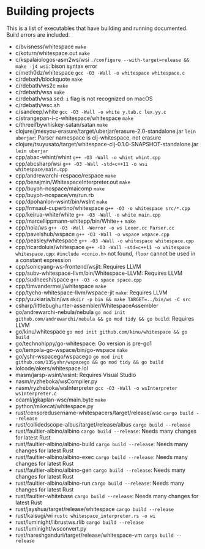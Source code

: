 # Building projects

<!-- Generated by tools/generate.sh; DO NOT EDIT. -->

This is a list of executables that have building and running documented.
Build errors are included.

- c/bvisness/whitespace `make`
- c/koturn/whitespace.out `make`
- c/kspalaiologos-asm2ws/wsi `./configure --with-target=release && make -j4 wsi`: bison syntax error
- c/meth0dz/whitespace `gcc -O3 -Wall -o whitespace whitespace.c`
- c/rdebath/blockquote `make`
- c/rdebath/ws2c `make`
- c/rdebath/wsa `make`
- c/rdebath/wsa.sed: `i` flag is not recognized on macOS
- c/rdebath/wsc.sh
- c/sandeep/white `gcc -O3 -Wall -o white y.tab.c lex.yy.c`
- c/strangepan-i-c-whitespace/whitespace `make`
- c/threeifbywhiskey-satan/satan `make`
- clojure/jmesyou-erasure/target/uberjar/erasure-2.0-standalone.jar `lein uberjar`: Parser namespace is clj-whitespace, not erasure
- clojure/tsuyusato/target/whitespace-clj-0.1.0-SNAPSHOT-standalone.jar `lein uberjar`
- cpp/abac-whint/whint `g++ -O3 -Wall -o whint whint.cpp`
- cpp/abcsharp/wsi `g++ -O3 -Wall -std=c++11 -o wsi whitespace/main.cpp`
- cpp/andrewarchi-respace/respace `make`
- cpp/benajmin/WhitespaceInterpreter.out `make`
- cpp/buyoh-nospace/maicomp `make`
- cpp/buyoh-nospace/vm/run.rb
- cpp/dpohanlon-wsint/bin/wsInt `make`
- cpp/frmsaul-cupertino/whitespace `g++ -O3 -o whitespace src/*.cpp`
- cpp/keirua-white/white `g++ -O3 -Wall -o white main.cpp`
- cpp/marcellippmann-whitepp/bin/White++ `make`
- cpp/noia/ws `g++ -O3 -Wall -Werror -o ws Lexer.cc Parser.cc`
- cpp/pavelshub/wspace `g++ -O3 -Wall -o wspace wspace.cpp`
- cpp/peasley/whitespace `g++ -O3 -Wall -o whitespace whitespace.cpp`
- cpp/ricardoluis/whitespace `g++ -O3 -Wall -std=c++11 -o whitespace whitespace.cpp`: `#include <conio.h>` not found, `floor` cannot be used in a constant expression
- cpp/sonicyang-ws-frontend/wsjit: Requires LLVM
- cpp/subv-whitespace-llvm/bin/Whitespace-LLVM: Requires LLVM
- cpp/sudheesh/space `g++ -O3 -o space space.cpp`
- cpp/timvandermeij/whitespace `make`
- cpp/tycho-whitespace-llvm/wspace-jit `make`: Requires LLVM
- cpp/yuukiaria/bin/ws `mkdir -p bin && make TARGET=../bin/ws -C src`
- csharp/littlebughunter-assembler/WhitespaceAssembler
- go/andrewarchi-nebula/nebula `go mod init github.com/andrewarchi/nebula && go mod tidy && go build`: Requires LLVM
- go/kinu/whitespace `go mod init github.com/kinu/whitespace && go build`
- go/technohippy/go-whitespace: Go version is pre-go1
- go/tempxla-go-wspace/bin/go-wspace `make`
- go/yshr-wspacego/wspacego `go mod init github.com/135yshr/wspacego && go mod tidy && go build`
- lolcode/akers/whitespace.lol
- masm/jarsp-wsint/wsint: Requires Visual Studio
- nasm/ryzheboka/wsCompiler.py
- nasm/ryzheboka/wsInterpreter `gcc -O3 -Wall -o wsInterpreter wsInterpreter.c`
- ocaml/jgkaplan-wsc/main.byte `make`
- python/mikecat/whitespace.py
- rust/censoredusername-whitespacers/target/release/wsc `cargo build --release`
- rust/collidedscope-albus/target/release/albus `cargo build --release`
- rust/faultier-albino/albino `cargo build --release`: Needs many changes for latest Rust
- rust/faultier-albino/albino-build `cargo build --release`: Needs many changes for latest Rust
- rust/faultier-albino/albino-exec `cargo build --release`: Needs many changes for latest Rust
- rust/faultier-albino/albino-gen `cargo build --release`: Needs many changes for latest Rust
- rust/faultier-albino/albino-run `cargo build --release`: Needs many changes for latest Rust
- rust/faultier-whitebase `cargo build --release`: Needs many changes for latest Rust
- rust/jayshua/target/release/whitespace `cargo build --release`
- rust/kaisugi/wi `rustc whitespace_interpreter.rs -o wi`
- rust/luminight/librustws.rlib `cargo build --release`
- rust/luminight/wsconvert.py
- rust/nareshganduri/target/release/whitespace-vm `cargo build --release`
